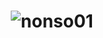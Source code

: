 <h1 align="center">
  <img src="https://capsule-render.vercel.app/api?type=shark&height=300&color=gradient&text=nonso01&animation=blink&descAlign=56&descAlignY=51" alt="nonso01" />
</h1>
